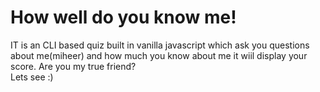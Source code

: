 # How well do you know me!
IT is an CLI based quiz built in vanilla javascript which ask you questions about me(miheer)
and how much you know about me it wiil display your score. Are you my true friend?
<br/>
Lets see :)
